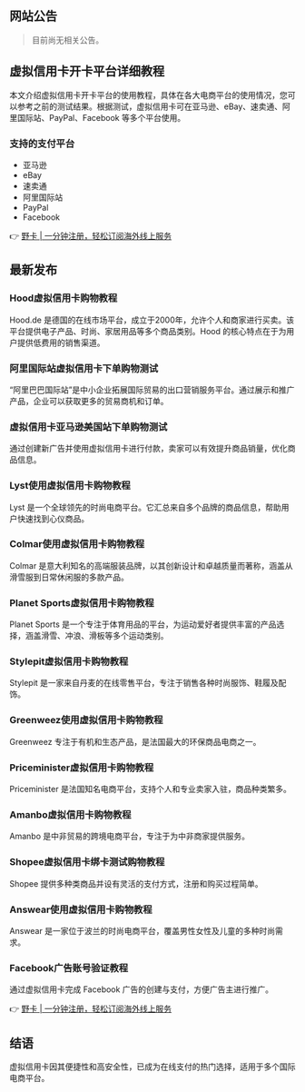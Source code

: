 ## 网站公告
> 目前尚无相关公告。

## 虚拟信用卡开卡平台详细教程
本文介绍虚拟信用卡开卡平台的使用教程，具体在各大电商平台的使用情况，您可以参考之前的测试结果。根据测试，虚拟信用卡可在亚马逊、eBay、速卖通、阿里国际站、PayPal、Facebook 等多个平台使用。

### 支持的支付平台
- 亚马逊
- eBay
- 速卖通
- 阿里国际站
- PayPal
- Facebook

👉 [野卡 | 一分钟注册，轻松订阅海外线上服务](https://bit.ly/bewildcard)

## 最新发布

### Hood虚拟信用卡购物教程
Hood.de 是德国的在线市场平台，成立于2000年，允许个人和商家进行买卖。该平台提供电子产品、时尚、家居用品等多个商品类别。Hood 的核心特点在于为用户提供低费用的销售渠道。

### 阿里国际站虚拟信用卡下单购物测试
“阿里巴巴国际站”是中小企业拓展国际贸易的出口营销服务平台。通过展示和推广产品，企业可以获取更多的贸易商机和订单。

### 虚拟信用卡亚马逊美国站下单购物测试
通过创建新广告并使用虚拟信用卡进行付款，卖家可以有效提升商品销量，优化商品信息。

### Lyst使用虚拟信用卡购物教程
Lyst 是一个全球领先的时尚电商平台。它汇总来自多个品牌的商品信息，帮助用户快速找到心仪商品。

### Colmar使用虚拟信用卡购物教程
Colmar 是意大利知名的高端服装品牌，以其创新设计和卓越质量而著称，涵盖从滑雪服到日常休闲服的多款产品。

### Planet Sports虚拟信用卡购物教程
Planet Sports 是一个专注于体育用品的平台，为运动爱好者提供丰富的产品选择，涵盖滑雪、冲浪、滑板等多个运动类别。

### Stylepit虚拟信用卡购物教程
Stylepit 是一家来自丹麦的在线零售平台，专注于销售各种时尚服饰、鞋履及配饰。

### Greenweez使用虚拟信用卡购物教程
Greenweez 专注于有机和生态产品，是法国最大的环保商品电商之一。

### Priceminister虚拟信用卡购物教程
Priceminister 是法国知名电商平台，支持个人和专业卖家入驻，商品种类繁多。

### Amanbo虚拟信用卡购物教程
Amanbo 是中非贸易的跨境电商平台，专注于为中非商家提供服务。

### Shopee虚拟信用卡绑卡测试购物教程
Shopee 提供多种类商品并设有灵活的支付方式，注册和购买过程简单。

### Answear使用虚拟信用卡购物教程
Answear 是一家位于波兰的时尚电商平台，覆盖男性女性及儿童的多种时尚需求。

### Facebook广告账号验证教程
通过虚拟信用卡完成 Facebook 广告的创建与支付，方便广告主进行推广。

👉 [野卡 | 一分钟注册，轻松订阅海外线上服务](https://bit.ly/bewildcard)

## 结语
虚拟信用卡因其便捷性和高安全性，已成为在线支付的热门选择，适用于多个国际电商平台。